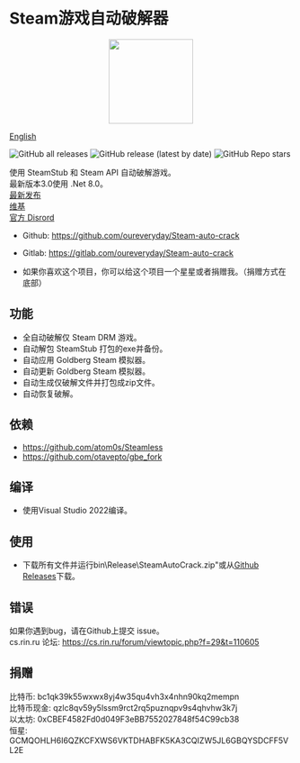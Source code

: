 # Steam游戏自动破解器

<div align=center><center><img width = '150' height ='150' src ="SteamAutoCrack/SteamAutoCrack.ico"/></center></div>

[English](Readme.md)

![GitHub all releases](https://img.shields.io/github/downloads/oureveryday/Steam-auto-crack/total?color=brightgreen&label=总下载量)
![GitHub release (latest by date)](https://img.shields.io/github/downloads/oureveryday/Steam-auto-crack/latest/total?color=green&label=最新版本下载量&link=https://github.com/oureveryday/Steam-auto-crack/releases)
![GitHub Repo stars](https://img.shields.io/github/stars/oureveryday/Steam-auto-crack?color=yellow&label=星星)

使用 SteamStub 和 Steam API 自动破解游戏。  
最新版本3.0使用 .Net 8.0。  
[最新发布](https://github.com/oureveryday/Steam-auto-crack/releases)  
[维基](https://github.com/oureveryday/Steam-auto-crack/wiki)  
[官方 Disrord](https://discord.gg/BZQtrBSUnd)

* Github: <https://github.com/oureveryday/Steam-auto-crack>
* Gitlab: <https://gitlab.com/oureveryday/Steam-auto-crack>

* 如果你喜欢这个项目，你可以给这个项目一个星星或者捐赠我。（捐赠方式在底部）

## 功能

* 全自动破解仅 Steam DRM 游戏。
* 自动解包 SteamStub 打包的exe并备份。
* 自动应用 Goldberg Steam 模拟器。
* 自动更新 Goldberg Steam 模拟器。
* 自动生成仅破解文件并打包成zip文件。
* 自动恢复破解。

## 依赖

* <https://github.com/atom0s/Steamless>
* <https://github.com/otavepto/gbe_fork>

## 编译

* 使用Visual Studio 2022编译。

## 使用

* 下载所有文件并运行bin\Release\SteamAutoCrack.zip"或从[Github Releases](https://github.com/oureveryday/Steam-auto-crack/releases)下载。

## 错误

如果你遇到bug，请在Github上提交 issue。  
cs.rin.ru 论坛: <https://cs.rin.ru/forum/viewtopic.php?f=29&t=110605>

## 捐赠

比特币: bc1qk39k55wxwx8yj4w35qu4vh3x4nhn90kq2mempn  
比特币现金: qzlc8qv59y5lssm9rct2rq5puznqpv9s4qhvhw3k7j  
以太坊: 0xCBEF4582Fd0d049F3eBB7552027848f54C99cb38  
恒星: GCMQOHLH6I6QZKCFXWS6VKTDHABFK5KA3CQIZW5JL6GBQYSDCFF5VL2E